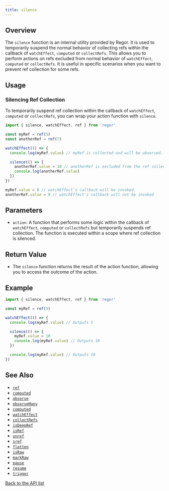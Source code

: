 ```yaml
---
title: silence
---
```



## Overview

The `silence` function is an internal utility provided by Regor. It is used to temporarily suspend the normal behavior of collecting refs within the callback of `watchEffect`, `computed` or `collectRefs`. This allows you to perform actions on refs excluded from normal behavior of `watchEffect`, `computed` or `collectRefs`. It is useful in specific scenarios when you want to prevent ref collection for some refs.

## Usage

### Silencing Ref Collection

To temporarily suspend ref collection within the callback of `watchEffect`, `computed` or `collectRefs`, you can wrap your action function with `silence`.

```ts
import { silence, watchEffect, ref } from 'regor'

const myRef = ref(5)
const anotherRef = ref(7)

watchEffect(() => {
  console.log(myRef.value) // myRef is collected and will be observed.

  silence(() => {
    anotherRef.value = 10 // anotherRef is excluded from the ref collection and will not be observed.
    console.log(anotherRef.value)
  })
})

myRef.value = 8 // watchEffect's callback will be invoked.
anotherRef.value = 9 // watchEffect's callback will not be invoked
```

## Parameters

- `action`: A function that performs some logic within the callback of `watchEffect`, `computed` or `collectRefs` but temporarily suspends ref collection. The function is executed within a scope where ref collection is silenced.

## Return Value

- The `silence` function returns the result of the action function, allowing you to access the outcome of the action.

## Example

```ts
import { silence, watchEffect, ref } from 'regor'

const myRef = ref(5)

watchEffect(() => {
  console.log(myRef.value) // Outputs 5

  silence(() => {
    myRef.value = 10
    console.log(myRef.value) // Outputs 10
  })

  console.log(myRef.value) // Outputs 10
})
```

## See Also

- [`ref`](../ref.md)
- [`computed`](../computed.md)
- [`observe`](../observe.md)
- [`observeMany`](../observeMany.md)
- [`computed`](../computed.md)
- [`watchEffect`](../watchEffect.md)
- [`collectRefs`](../collectRefs.md)
- [`isDeepRef`](../isDeepRef.md)
- [`isRef`](../isRef.md)
- [`unref`](../unref.md)
- [`sref`](../sref.md)
- [`flatten`](../flatten.md)
- [`isRaw`](../isRaw.md)
- [`markRaw`](../markRaw.md)
- [`pause`](../pause.md)
- [`resume`](../resume.md)
- [`trigger`](../trigger.md)

[Back to the API list](../regor-api.md)
